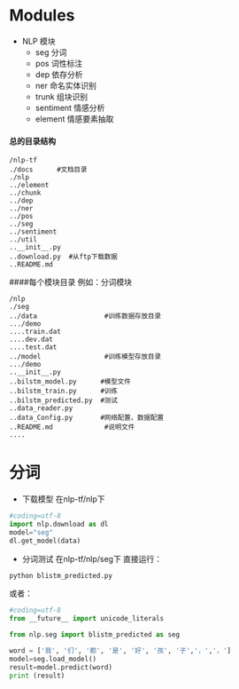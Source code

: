 Modules
========

* NLP 模块
    * seg  分词
    * pos  词性标注
    * dep  依存分析 
    * ner  命名实体识别
    * trunk 组块识别 
    * sentiment 情感分析 
    * element 情感要素抽取 

#### 总的目录结构
```shell
/nlp-tf
./docs      #文档目录
./nlp
../element
../chunk
../dep
../ner
../pos
../seg
../sentiment
../util
..__init__.py
..download.py  #从ftp下载数据
..README.md
```
####每个模块目录
例如：分词模块

```shell
/nlp
./seg
../data                 #训练数据存放目录
.../demo
....train.dat
....dev.dat
....test.dat
../model                #训练模型存放目录
.../demo
..__init__.py
..bilstm_model.py      #模型文件
..bilstm_train.py      #训练
..bilstm_predicted.py  #测试
..data_reader.py
..data_Config.py       #网络配置，数据配置
..README.md             #说明文件
....

```

分词
========
* 下载模型
在nlp-tf/nlp下
```python 
#coding=utf-8
import nlp.download as dl
model="seg"
dl.get_model(data)

```
* 分词测试
在nlp-tf/nlp/seg下
直接运行：

```python
python blistm_predicted.py

```
或者：
```python
#coding=utf-8
from __future__ import unicode_literals

from nlp.seg import blistm_predicted as seg

word = ['我', '们', '都', '是', '好', '孩', '子','，','，']
model=seg.load_model()
result=model.predict(word)
print (result)

```